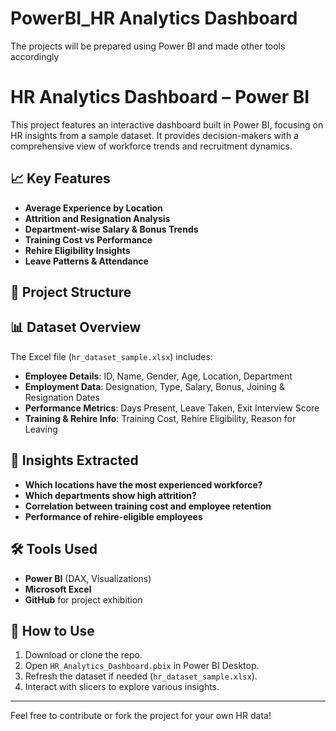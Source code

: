 # PowerBI_HR Analytics Dashboard
The projects will be prepared using Power BI and made other tools accordingly
# HR Analytics Dashboard – Power BI

This project features an interactive dashboard built in Power BI, focusing on HR insights from a sample dataset. It provides decision-makers with a comprehensive view of workforce trends and recruitment dynamics.

## 📈 Key Features

- **Average Experience by Location**
- **Attrition and Resignation Analysis**
- **Department-wise Salary & Bonus Trends**
- **Training Cost vs Performance**
- **Rehire Eligibility Insights**
- **Leave Patterns & Attendance**

## 📁 Project Structure


## 📊 Dataset Overview

The Excel file (`hr_dataset_sample.xlsx`) includes:

- **Employee Details**: ID, Name, Gender, Age, Location, Department
- **Employment Data**: Designation, Type, Salary, Bonus, Joining & Resignation Dates
- **Performance Metrics**: Days Present, Leave Taken, Exit Interview Score
- **Training & Rehire Info**: Training Cost, Rehire Eligibility, Reason for Leaving

## 🧠 Insights Extracted

- **Which locations have the most experienced workforce?**
- **Which departments show high attrition?**
- **Correlation between training cost and employee retention**
- **Performance of rehire-eligible employees**

## 🛠 Tools Used

- **Power BI** (DAX, Visualizations)
- **Microsoft Excel**
- **GitHub** for project exhibition

## 📌 How to Use

1. Download or clone the repo.
2. Open `HR_Analytics_Dashboard.pbix` in Power BI Desktop.
3. Refresh the dataset if needed (`hr_dataset_sample.xlsx`).
4. Interact with slicers to explore various insights.

---

Feel free to contribute or fork the project for your own HR data!
